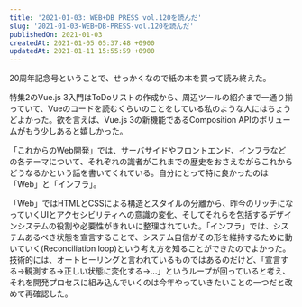 ```yaml
---
title: '2021-01-03: WEB+DB PRESS vol.120を読んだ'
slug: '2021-01-03-WEB+DB-PRESS-vol.120を読んだ'
publishedOn: 2021-01-03
createdAt: 2021-01-05 05:37:48 +0900
updatedAt: 2021-01-11 15:55:59 +0900
---
```

20周年記念号ということで、せっかくなので紙の本を買って読み終えた。

特集2のVue.js 3入門はToDoリストの作成から、周辺ツールの紹介まで一通り揃っていて、Vueのコードを読むくらいのことをしている私のような人にはちょうどよかった。欲を言えば、Vue.js 3の新機能であるComposition APIのボリュームがもう少しあると嬉しかった。

「これからのWeb開発」では、サーバサイドやフロントエンド、インフラなどの各テーマについて、それぞれの識者がこれまでの歴史をおさえながらこれからどうなるかという話を書いてくれている。自分にとって特に良かったのは「Web」と「インフラ」。

「Web」ではHTMLとCSSによる構造とスタイルの分離から、昨今のリッチになっていくUIとアクセシビリティへの意識の変化、そしてそれらを包括するデザインシステムの役割や必要性がきれいに整理されていた。「インフラ」では、システムあるべき状態を宣言することで、システム自信がその形を維持するために動いていく(Reconciliation loop)という考え方を知ることができたのでよかった。技術的には、オートヒーリングと言われているものではあるのだけど、「宣言する->観測する->正しい状態に変化する->...」というループが回っていると考え、それを開発プロセスに組み込んでいくのは今年やっていきたいことの一つだと改めて再確認した。
